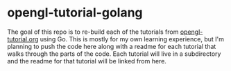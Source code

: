 # opengl-tutorial-golang

The goal of this repo is to re-build each of the tutorials from [opengl-tutorial.org](http://www.opengl-tutorial.org) using Go. This is mostly for my own learning experience, but I'm planning to push the code here along with a readme for each tutorial that walks through the parts of the code. Each tutorial will live in a subdirectory and the readme for that tutorial will be linked from here.
